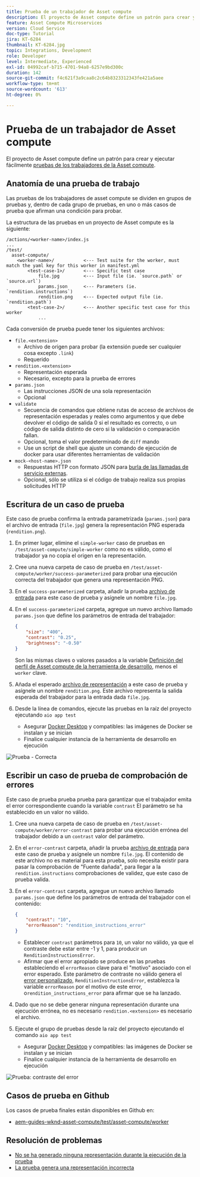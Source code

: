 ```yaml
---
title: Prueba de un trabajador de Asset compute
description: El proyecto de Asset compute define un patrón para crear y ejecutar fácilmente pruebas de los trabajadores de Asset compute.
feature: Asset Compute Microservices
version: Cloud Service
doc-type: Tutorial
jira: KT-6284
thumbnail: KT-6284.jpg
topic: Integrations, Development
role: Developer
level: Intermediate, Experienced
exl-id: 04992caf-b715-4701-94a8-6257e9bd300c
duration: 142
source-git-commit: f4c621f3a9caa8c2c64b8323312343fe421a5aee
workflow-type: tm+mt
source-wordcount: '613'
ht-degree: 0%

---
```


# Prueba de un trabajador de Asset compute

El proyecto de Asset compute define un patrón para crear y ejecutar fácilmente [pruebas de los trabajadores de la Asset compute](https://experienceleague.adobe.com/docs/asset-compute/using/extend/test-custom-application.html).

## Anatomía de una prueba de trabajo

Las pruebas de los trabajadores de asset compute se dividen en grupos de pruebas y, dentro de cada grupo de pruebas, en uno o más casos de prueba que afirman una condición para probar.

La estructura de las pruebas en un proyecto de Asset compute es la siguiente:

```
/actions/<worker-name>/index.js
...
/test/
  asset-compute/
    <worker-name>/           <--- Test suite for the worker, must match the yaml key for this worker in manifest.yml
        <test-case-1>/       <--- Specific test case 
            file.jpg         <--- Input file (ie. `source.path` or `source.url`)
            params.json      <--- Parameters (ie. `rendition.instructions`)
            rendition.png    <--- Expected output file (ie. `rendition.path`)
        <test-case-2>/       <--- Another specific test case for this worker
            ...
```

Cada conversión de prueba puede tener los siguientes archivos:

+ `file.<extension>`
   + Archivo de origen para probar (la extensión puede ser cualquier cosa excepto `.link`)
   + Requerido
+ `rendition.<extension>`
   + Representación esperada
   + Necesario, excepto para la prueba de errores
+ `params.json`
   + Las instrucciones JSON de una sola representación
   + Opcional
+ `validate`
   + Secuencia de comandos que obtiene rutas de acceso de archivos de representación esperadas y reales como argumentos y que debe devolver el código de salida 0 si el resultado es correcto, o un código de salida distinto de cero si la validación o comparación fallan.
   + Opcional, toma el valor predeterminado de `diff` mando
   + Use un script de shell que ajuste un comando de ejecución de docker para usar diferentes herramientas de validación
+ `mock-<host-name>.json`
   + Respuestas HTTP con formato JSON para [burla de las llamadas de servicio externas](https://www.mock-server.com/mock_server/creating_expectations.html).
   + Opcional, sólo se utiliza si el código de trabajo realiza sus propias solicitudes HTTP

## Escritura de un caso de prueba

Este caso de prueba confirma la entrada parametrizada (`params.json`) para el archivo de entrada (`file.jpg`) genera la representación PNG esperada (`rendition.png`).

1. En primer lugar, elimine el `simple-worker` caso de pruebas en `/test/asset-compute/simple-worker` como no es válido, como el trabajador ya no copia el origen en la representación.
1. Cree una nueva carpeta de caso de prueba en `/test/asset-compute/worker/success-parameterized` para probar una ejecución correcta del trabajador que genera una representación PNG.
1. En el `success-parameterized` carpeta, añadir la prueba [archivo de entrada](./assets/test/success-parameterized/file.jpg) para este caso de prueba y asígnele un nombre `file.jpg`.
1. En el `success-parameterized` carpeta, agregue un nuevo archivo llamado `params.json` que define los parámetros de entrada del trabajador:

   ```json
   { 
       "size": "400",
       "contrast": "0.25",
       "brightness": "-0.50"
   }
   ```

   Son las mismas claves o valores pasados a la variable [Definición del perfil de Asset compute de la herramienta de desarrollo](../develop/development-tool.md), menos el `worker` clave.

1. Añada el esperado [archivo de representación](./assets/test/success-parameterized/rendition.png) a este caso de prueba y asígnele un nombre `rendition.png`. Este archivo representa la salida esperada del trabajador para la entrada dada `file.jpg`.
1. Desde la línea de comandos, ejecute las pruebas en la raíz del proyecto ejecutando `aio app test`
   + Asegurar [Docker Desktop](../set-up/development-environment.md#docker) y compatibles: las imágenes de Docker se instalan y se inician
   + Finalice cualquier instancia de la herramienta de desarrollo en ejecución

![Prueba - Correcta ](./assets/test/success-parameterized/result.png)

## Escribir un caso de prueba de comprobación de errores

Este caso de prueba prueba prueba para garantizar que el trabajador emita el error correspondiente cuando la variable `contrast` El parámetro se ha establecido en un valor no válido.

1. Cree una nueva carpeta de caso de prueba en `/test/asset-compute/worker/error-contrast` para probar una ejecución errónea del trabajador debido a un `contrast` valor del parámetro.
1. En el `error-contrast` carpeta, añadir la prueba [archivo de entrada](./assets/test/error-contrast/file.jpg) para este caso de prueba y asígnele un nombre `file.jpg`. El contenido de este archivo no es material para esta prueba, solo necesita existir para pasar la comprobación de &quot;Fuente dañada&quot;, para llegar a la `rendition.instructions` comprobaciones de validez, que este caso de prueba valida.
1. En el `error-contrast` carpeta, agregue un nuevo archivo llamado `params.json` que define los parámetros de entrada del trabajador con el contenido:

   ```json
   {
       "contrast": "10",
       "errorReason": "rendition_instructions_error"
   }
   ```

   + Establecer `contrast` parámetros para `10`, un valor no válido, ya que el contraste debe estar entre -1 y 1, para producir un `RenditionInstructionsError`.
   + Afirmar que el error apropiado se produce en las pruebas estableciendo el `errorReason` clave para el &quot;motivo&quot; asociado con el error esperado. Este parámetro de contraste no válido genera el [error personalizado](../develop/worker.md#errors), `RenditionInstructionsError`, establezca la variable `errorReason` por el motivo de este error, o`rendition_instructions_error` para afirmar que se ha lanzado.

1. Dado que no se debe generar ninguna representación durante una ejecución errónea, no es necesario `rendition.<extension>` es necesario el archivo.
1. Ejecute el grupo de pruebas desde la raíz del proyecto ejecutando el comando `aio app test`
   + Asegurar [Docker Desktop](../set-up/development-environment.md#docker) y compatibles: las imágenes de Docker se instalan y se inician
   + Finalice cualquier instancia de la herramienta de desarrollo en ejecución

![Prueba: contraste del error](./assets/test/error-contrast/result.png)

## Casos de prueba en Github

Los casos de prueba finales están disponibles en Github en:

+ [aem-guides-wknd-asset-compute/test/asset-compute/worker](https://github.com/adobe/aem-guides-wknd-asset-compute/tree/master/test/asset-compute/worker)

## Resolución de problemas

+ [No se ha generado ninguna representación durante la ejecución de la prueba](../troubleshooting.md#test-no-rendition-generated)
+ [La prueba genera una representación incorrecta](../troubleshooting.md#tests-generates-incorrect-rendition)
